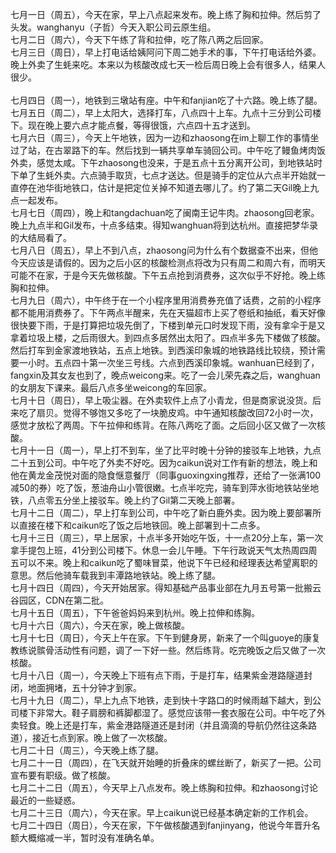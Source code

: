 七月一日（周五），今天在家，早上八点起来发布。晚上练了胸和拉伸。然后剪了头发。wanghanyu（子哲）今天入职公司云原生组。</br> 
七月二日（周六），今天下午练了背和拉伸，吃了陈八两之后回家。</br> 
七月三日（周日），早上打电话给姨阿问下周二她手术的事，下午打电话给外婆。晚上外卖了生蚝来吃。本来以为核酸改成七天一检后周日晚上会有很多人，结果人很少。</br>  
七月四日（周一），地铁到三墩站有座。中午和fanjian吃了十六路。晚上练了腿。</br> 
七月五日（周二），早上太阳大，选择打车，八点四十上车。九点十三分到公司楼下。现在晚上要六点才能点餐，等得很饿，六点四十五才送到。</br> 
七月六日（周三），今天上午地铁，因为一边和zhaosong在im上聊工作的事情坐过了站，在古翠路下的车。然后找到一辆共享单车骑回公司。中午吃了鳗鱼烤肉饭外卖，感觉太咸。下午zhaosong也没来，于是五点十五分离开公司，到地铁站时下单了生蚝外卖。六点骑手取货，七点才送达。但是骑手的定位从六点半开始就一直停在池华街地铁口，估计是把定位关掉不知道去哪儿了。约了第二天Gil晚上九点一起发布。</br> 
七月七日（周四），晚上和tangdachuan吃了闽南王记牛肉。zhaosong回老家。晚上九点半和Gil发布，十点多结束。得知wanghuan将到达杭州。直接把梦华录的大结局看了。</br> 
七月八日（周五），早上不到八点，zhaosong问为什么有个数据查不出来，但他今天应该是请假的。因为之后小区的核酸检测点将改为只有周二和周六有，而明天可能不在家，于是今天先做核酸。下午五点抢到消费券，这次似乎不好抢。晚上练胸和拉伸。</br> 
七月九日（周六），中午终于在一个小程序里用消费券充值了话费，之前的小程序都不能用消费券了。下午两点半醒来，先在天猫超市上买了卷纸和抽纸，看天好像很快要下雨，于是打算把垃圾先倒了，下楼到单元口时发现下雨，没有拿伞于是又拿着垃圾上楼，之后雨很大。到四点多居然出太阳了。四点半多先下楼做了核酸。然后打车到金家渡地铁站，五点上地铁。到西溪印象城的地铁路线比较绕，预计需要一小时。五点四十第一次坐三号线。六点到西溪印象城。wanhuan已经到了，fangxin及其女友也到了，晚点weicong来。吃了一会儿荣先森之后，wanghuan的女朋友下课来。最后八点多坐weicong的车回家。</br> 
七月十日（周日），早上吸尘器。在外卖软件上点了小青龙，但是商家说没货。后来吃了扇贝。觉得不够饱又多吃了一块脆皮鸡。中午通知核酸改回72小时一次，感觉才放松了两周。下午拉伸和练背。在陈八两吃了面。之后回小区又做了一次核酸。</br> 
七月十一日（周一），早上打不到车，坐了比平时晚十分钟的接驳车上地铁，九点二十五到公司。中午吃了外卖不好吃。因为caikun说对工作有新的想法，晚上和他在黄龙金茂悦对面的隐食惬意餐厅（同事guoxingxing推荐，还给了一张满100减50的券）吃了饭，葱油舟山小管很嫩。七点半吃完，骑车到萍水街地铁站坐地铁，八点零五分坐上接驳车。晚上约了Gil第二天晚上部署。</br> 
七月十二日（周二），早上打车到公司，中午吃了新白鹿外卖。因为晚上要部署所以直接在楼下和caikun吃了饭之后地铁回。晚上部署到十二点多。</br> 
七月十三日（周三），早上居家，十点半多开始吃午饭，十一点20分上车，第一次拿手提包上班，41分到公司楼下。休息一会儿午睡。下午行政说天气太热周四周五可以不来。晚上和caikun吃了蜀味冒菜，他说下午已经和经理表达希望离职的意思。然后他骑车载我到丰潭路地铁站。晚上练了腿。</br> 
七月十四日（周四），今天开始居家。得知基础产品事业部在九月五号第一批搬云谷园区，CDN在第二批。</br> 
七月十五日（周五），下午爸爸妈妈来到杭州。晚上拉伸和练胸。</br> 
七月十六日（周六），今天在家，晚上做核酸。</br> 
七月十七日（周日），今天上午在家。下午到健身房，新来了一个叫guoye的康复教练说髌骨活动性有问题，调了一下好一些。然后练背。吃完晚饭之后又做了一次核酸。</br> 
七月十八日（周一），今天晚上下班有点下雨，于是打车，结果紫金港路隧道封闭，地面拥堵，五十分钟才到家。</br> 
七月十九日（周二），早上九点下地铁，走到快十字路口的时候雨越下越大，到公司楼下非常大。鞋子肩膀和裤脚都湿了。感觉应该带一套衣服在公司。中午吃了外卖轻食。晚上还是打车，紫金港路隧道还是封闭（并且滴滴的导航仍然往这条路道），接近七点到家。晚上做了一次核酸。</br> 
七月二十日（周三），今天晚上练了腿。</br> 
七月二十一日（周四），在飞天就开始睡的折叠床的螺丝断了，新买了一把。公司宣布要有职级。做了核酸。</br> 
七月二十二日（周五），今天早上八点发布。晚上练胸和拉伸。和zhaosong讨论最近的一些疑惑。</br> 
七月二十三日（周六），今天在家。早上caikun说已经基本确定新的工作机会。</br> 
七月二十四日（周日），今天在家，下午做核酸遇到fanjinyang，他说今年晋升名额大概缩减一半，暂时没有准确名单。</br> 
